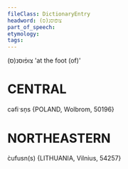 ```yaml
---
fileClass: DictionaryEntry
headword: צופֿוסנ(ס)
part_of_speech: 
etymology: 
tags: 
---
```

צופֿוסנ(ס)
'at the foot (of)'

CENTRAL
========

cəfiˑsn̩s {POLAND, Wolbrom, 50196}

NORTHEASTERN
==============

c̀ufusn(s) {LITHUANIA, Vilnius, 54257}